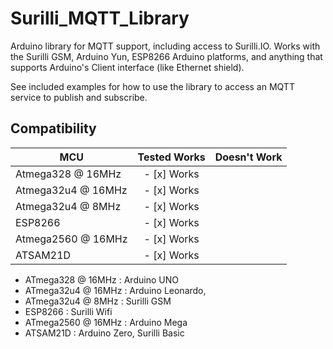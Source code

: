 
# Surilli_MQTT_Library 

Arduino library for MQTT support, including access to Surilli.IO. Works with
the Surilli GSM, Arduino Yun, ESP8266 Arduino platforms, and anything that supports
Arduino's Client interface (like Ethernet shield).

See included examples for how to use the library to access an MQTT service to
publish and subscribe.

<!-- START COMPATIBILITY TABLE -->

## Compatibility

MCU                | Tested Works | Doesn't Work|
------------------ | :----------: | :----------:|
Atmega328 @ 16MHz  |- [x] Works   |             |     
Atmega32u4 @ 16MHz |- [x] Works   |             |    
Atmega32u4 @ 8MHz  |- [x] Works   |             |    
ESP8266            |- [x] Works   |             |   
Atmega2560 @ 16MHz |- [x] Works   |             |           
ATSAM21D           |- [x] Works   |             |                                

  * ATmega328 @ 16MHz : Arduino UNO
  * ATmega32u4 @ 16MHz : Arduino Leonardo,
  * ATmega32u4 @ 8MHz : Surilli GSM
  * ESP8266 : Surilli Wifi
  * ATmega2560 @ 16MHz : Arduino Mega
  * ATSAM21D : Arduino Zero, Surilli Basic

<!-- END COMPATIBILITY TABLE -->
